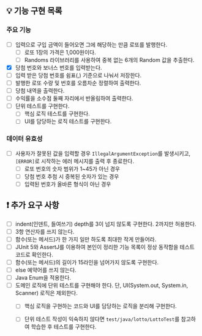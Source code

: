 ## 💡 기능 구현 목록

### 주요 기능

- [ ] 입력으로 구입 금액이 들어오면 그에 해당하는 만큼 로또를 발행한다.
  - [ ] 로또 1장의 가격은 1,000원이다.
  - [ ] Randoms 라이브러리를 사용하여 중복 없는 6개의 Random 값을 추출한다.
- [x] 당첨 번호와 보너스 번호를 입력받는다.
- [ ] 입력 받은 당첨 번호를 쉼표(,) 기준으로 나눠서 저장한다.
- [ ] 발행한 로또 수량 및 번호를 오름차순 정렬하여 출력한다.
- [ ] 당첨 내역을 출력한다.
- [ ] 수익률을 소수점 둘째 자리에서 반올림하여 출력한다.
- [ ] 단위 테스트를 구현한다.
  - [ ] 핵심 로직 테스트를 구현한다.
  - [ ] UI를 담당하는 로직 테스트를 구현한다.

### 데이터 유효성

- [ ] 사용자가 잘못된 값을 입력할 경우 `IllegalArgumentException`를 발생시키고, `[ERROR]`로 시작하는 에러 메시지를 출력 후 종료한다.
  - [ ] 로또 번호의 숫자 범위가 1~45가 아닌 경우
  - [ ] 당첨 번호 추첨 시 중복된 숫자가 있는 경우
  - [ ] 입력된 번호가 올바른 형식이 아닌 경우

## ❗️ 추가 요구 사항
- [ ] indent(인덴트, 들여쓰기) depth를 3이 넘지 않도록 구현한다. 2까지만 허용한다.
- [ ] 3항 연산자를 쓰지 않는다.
- [ ] 함수(또는 메서드)가 한 가지 일만 하도록 최대한 작게 만들어라.
- [ ] JUnit 5와 AssertJ를 이용하여 본인이 정리한 기능 목록이 정상 동작함을 테스트 코드로 확인한다.
- [ ] 함수(또는 메서드)의 길이가 15라인을 넘어가지 않도록 구현한다.
- [ ] else 예약어를 쓰지 않는다.
- [ ] Java Enum을 적용한다.
- [ ] 도메인 로직에 단위 테스트를 구현해야 한다. 단, UI(System.out, System.in, Scanner) 로직은 제외한다. 
  - [ ] 핵심 로직을 구현하는 코드와 UI를 담당하는 로직을 분리해 구현한다.
  - [ ] 단위 테스트 작성이 익숙하지 않다면 `test/java/lotto/LottoTest`를 참고하여 학습한 후 테스트를 구현한다.

